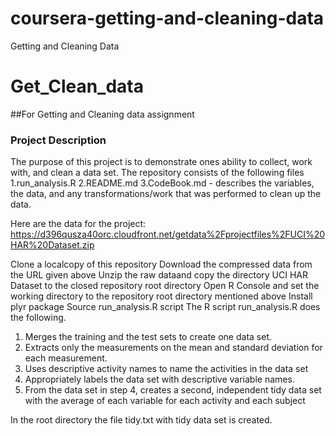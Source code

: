 # coursera-getting-and-cleaning-data
Getting and Cleaning Data
# Get_Clean_data
##For Getting and Cleaning data assignment 

### Project Description

The purpose of this project is to demonstrate ones ability to collect, work with, and clean a data set. 
The repository consists of the following files
1.run_analysis.R
2.README.md
3.CodeBook.md  - describes the variables, the data, and any transformations/work that was performed to clean up the data.   

Here are the data for the project: 
https://d396qusza40orc.cloudfront.net/getdata%2Fprojectfiles%2FUCI%20HAR%20Dataset.zip 

Clone a localcopy of this repository
Download the compressed data from the URL given above
Unzip the raw dataand copy the directory UCI HAR Dataset to the closed repository root directory 
Open R Console and set the working directory to the repository root directory mentioned above
Install plyr package
Source run_analysis.R script
The R script run_analysis.R does the following. 
1. Merges the training and the test sets to create one data set.
2. Extracts only the measurements on the mean and standard deviation for each measurement. 
3. Uses descriptive activity names to name the activities in the data set
4. Appropriately labels the data set with descriptive variable names. 
5. From the data set in step 4, creates a second, independent tidy data set with the average of each variable for each activity and each subject

In the root directory the file tidy.txt with tidy data set is created.
